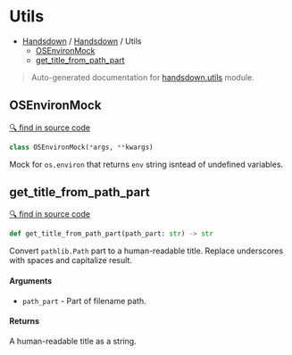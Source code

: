 # Utils

- [Handsdown](./README.md) / [Handsdown](./handsdown_index.md) / Utils
  - [OSEnvironMock](#osenvironmock)
  - [get_title_from_path_part](#get_title_from_path_part)

> Auto-generated documentation for [handsdown.utils](../handsdown/utils.py) module.

## OSEnvironMock

[🔍 find in source code](../handsdown/utils.py#L5)

```python
class OSEnvironMock(*args, **kwargs)
```

Mock for `os.environ` that returns `env` string isntead of undefined variables.

## get_title_from_path_part

[🔍 find in source code](../handsdown/utils.py#L14)

```python
def get_title_from_path_part(path_part: str) -> str
```

Convert `pathlib.Path` part to a human-readable title.
Replace underscores with spaces and capitalize result.

#### Arguments

- `path_part` - Part of filename path.

#### Returns

A human-readable title as a string.
